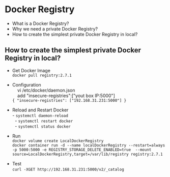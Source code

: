 # Docker Registry 
- What is a Docker Registry?
- Why we need a private Docker  Registry?
- How to create the simplest private Docker Registry in local?  

## How to create the simplest private Docker Registry in local? 
- Get Docker Image  
    `docker pull registry:2.7.1`
- Configuration  
        vi /etc/docker/daemon.json  
        add "insecure-registries":["yout box IP:5000"]  
            `{
                "insecure-registries": ["192.168.31.231:5000"]
            }`
- Reload and Restart Docker  
      - `systemctl daemon-reload`    
      - `systemctl restart docker`    
      - `systemctl status docker`    
- Run  
    `docker volume create LocalDockerRegistry`  
    `docker container run -d --name localDockerRegistry --restart=always -p 5000:5000 -e REGISTRY_STORAGE_DELETE_ENABLED=true  --mount source=LocalDockerRegistry,target=/var/lib/registry registry:2.7.1`

- Test    
    `curl -XGET http://192.168.31.231:5000/v2/_catalog`  

  
